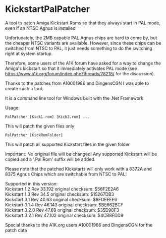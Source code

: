 # KickstartPalPatcher
A tool to patch Amiga Kickstart Roms so that they always start in PAL mode, even if an NTSC Agnus is installed 

Unfortunately, the 2MB capable PAL Agnus chips are hard to come by, but the cheaper NTSC variants are available.
However, since these chips can be switched from NTSC to PAL, it just needs something to do the switching right at system startup.

Therefore, some users of the A1K forum have asked for a way to change the Amiga's kickstart so that it immediately activates PAL mode (see https://www.a1k.org/forum/index.php?threads/78218/ for the discussion).

Thanks to the patches from A10001986 and DingensCGN I was able to create such a tool.

It is a command line tool for Windows built with the .Net Framework

Usage:
```
PalPatcher [Kick1.rom] [Kick2.rom] ...
```
This will patch the given files only

```
PalPatcher [KickRomFolder]
```
This will patch all supported Kickstart files in the given folder

Important: No original file will be changed!
Any supported Kickstart will be copied and a '.Pal.Rom' suffix will be added.

Please note that the patched Kickstarts will only work with a 8372A and 8375 Agnus Chips
which are switchable from NTSC to PAL!<br/>

Supported in this version:<br/>
Kickstart 1.2 Rev 33.192 original checksum: $56F2E2A6<br/>
Kickstart 1.3 Rev 34.5 original checksum: $15267DB3<br/>
Kickstart 3.1 Rev 40.63 original checksum: $9FDEEEF6<br/>
Kickstart 3.1.4 Rev 46.143 original checksum: $BE662BCF<br/>
Kickstart 3.2.0 Rev 47.69 original checksum: $35D98F3<br/>
Kickstart 3.2.1 Rev 47.102 original checksum: $4CB8FDD9<br/>

Special thanks to the A1K.org users A10001986 and DingensCGN for the patch data<br/>
